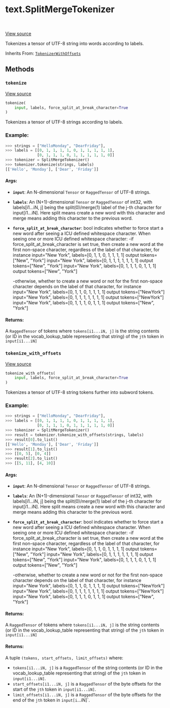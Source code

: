 <div itemscope itemtype="http://developers.google.com/ReferenceObject">
<meta itemprop="name" content="text.SplitMergeTokenizer" />
<meta itemprop="path" content="Stable" />
<meta itemprop="property" content="tokenize"/>
<meta itemprop="property" content="tokenize_with_offsets"/>
</div>

# text.SplitMergeTokenizer

<!-- Insert buttons and diff -->

<table class="tfo-notebook-buttons tfo-api" align="left">
</table>

<a target="_blank" href="https://github.com/tensorflow/text/tree/master/tensorflow_text/python/ops/split_merge_tokenizer.py">View source</a>



Tokenizes a tensor of UTF-8 string into words according to labels.

Inherits From: [`TokenizerWithOffsets`](../text/TokenizerWithOffsets.md)

<!-- Placeholder for "Used in" -->


## Methods

<h3 id="tokenize"><code>tokenize</code></h3>

<a target="_blank" href="https://github.com/tensorflow/text/tree/master/tensorflow_text/python/ops/split_merge_tokenizer.py">View source</a>

```python
tokenize(
    input, labels, force_split_at_break_character=True
)
```

Tokenizes a tensor of UTF-8 strings according to labels.

### Example:
```python
>>> strings = ["HelloMonday", "DearFriday"],
>>> labels = [[0, 1, 1, 1, 1, 0, 1, 1, 1, 1, 1],
              [0, 1, 1, 1, 0, 1, 1, 1, 1, 1, 0]]
>>> tokenizer = SplitMergeTokenizer()
>>> tokenizer.tokenize(strings, labels)
[['Hello', 'Monday'], ['Dear', 'Friday']]
```

#### Args:


* <b>`input`</b>: An N-dimensional `Tensor` or `RaggedTensor` of UTF-8 strings.
* <b>`labels`</b>: An (N+1)-dimensional `Tensor` or `RaggedTensor` of int32, with
  labels[i1...iN, j] being the split(0)/merge(1) label of the j-th
  character for input[i1...iN].  Here split means create a new word with
  this character and merge means adding this character to the previous
  word.
* <b>`force_split_at_break_character`</b>: bool indicates whether to force start a
  new word after seeing a ICU defined whitespace character.  When seeing
  one or more ICU defined whitespace character:
   -if force_split_at_break_character is set true, then create a new word
      at the first non-space character, regardless of the label of that
      character, for instance
      input="New York", labels=[0, 1, 1, 0, 1, 1, 1, 1]
      output tokens=["New", "York"]
      input="New York", labels=[0, 1, 1, 1, 1, 1, 1, 1]
      output tokens=["New", "York"]
      input="New York", labels=[0, 1, 1, 1, 0, 1, 1, 1]
      output tokens=["New", "York"]

   -otherwise, whether to create a new word or not for the first non-space
      character depends on the label of that character, for instance
      input="New York", labels=[0, 1, 1, 0, 1, 1, 1, 1]
      output tokens=["NewYork"]
      input="New York", labels=[0, 1, 1, 1, 1, 1, 1, 1]
      output tokens=["NewYork"]
      input="New York", labels=[0, 1, 1, 1, 0, 1, 1, 1]
      output tokens=["New", "York"]


#### Returns:

A `RaggedTensor` of tokens where `tokens[i1...iN, j]` is the string
contents (or ID in the vocab_lookup_table representing that string)
of the `jth` token in `input[i1...iN]`


<h3 id="tokenize_with_offsets"><code>tokenize_with_offsets</code></h3>

<a target="_blank" href="https://github.com/tensorflow/text/tree/master/tensorflow_text/python/ops/split_merge_tokenizer.py">View source</a>

```python
tokenize_with_offsets(
    input, labels, force_split_at_break_character=True
)
```

Tokenizes a tensor of UTF-8 string tokens further into subword tokens.

### Example:

```python
>>> strings = ["HelloMonday", "DearFriday"],
>>> labels = [[0, 1, 1, 1, 1, 0, 1, 1, 1, 1, 1],
              [0, 1, 1, 1, 0, 1, 1, 1, 1, 1, 0]]
>>> tokenizer = SplitMergeTokenizer()
>>> result = tokenizer.tokenize_with_offsets(strings, labels)
>>> result[0].to_list()
[['Hello', 'Monday'], ['Dear', 'Friday']]
>>> result[1].to_list()
>>> [[0, 5], [0, 4]]
>>> result[2].to_list()
>>> [[5, 11], [4, 10]]
```

#### Args:


* <b>`input`</b>: An N-dimensional `Tensor` or `RaggedTensor` of UTF-8 strings.
* <b>`labels`</b>: An (N+1)-dimensional `Tensor` or `RaggedTensor` of int32, with
  labels[i1...iN, j] being the split(0)/merge(1) label of the j-th
  character for input[i1...iN].  Here split means create a new word with
  this character and merge means adding this character to the previous
  word.
* <b>`force_split_at_break_character`</b>: bool indicates whether to force start a
  new word after seeing a ICU defined whitespace character.  When seeing
  one or more ICU defined whitespace character:
   -if force_split_at_break_character is set true, then create a new word
      at the first non-space character, regardless of the label of that
      character, for instance
      input="New York", labels=[0, 1, 1, 0, 1, 1, 1, 1]
      output tokens=["New", "York"]
      input="New York", labels=[0, 1, 1, 1, 1, 1, 1, 1]
      output tokens=["New", "York"]
      input="New York", labels=[0, 1, 1, 1, 0, 1, 1, 1]
      output tokens=["New", "York"]

   -otherwise, whether to create a new word or not for the first non-space
      character depends on the label of that character, for instance
      input="New York", labels=[0, 1, 1, 0, 1, 1, 1, 1]
      output tokens=["NewYork"]
      input="New York", labels=[0, 1, 1, 1, 1, 1, 1, 1]
      output tokens=["NewYork"]
      input="New York", labels=[0, 1, 1, 1, 0, 1, 1, 1]
      output tokens=["New", "York"]


#### Returns:

A `RaggedTensor` of tokens where `tokens[i1...iN, j]` is the string
contents (or ID in the vocab_lookup_table representing that string)
of the `jth` token in `input[i1...iN]`



#### Returns:

A tuple `(tokens, start_offsets, limit_offsets)` where:

  * `tokens[i1...iN, j]` is a `RaggedTensor` of the string contents (or ID
    in the vocab_lookup_table representing that string) of the `jth` token
    in `input[i1...iN]`.
  * `start_offsets[i1...iN, j]` is a `RaggedTensor` of the byte offsets
    for the start of the `jth` token in `input[i1...iN]`.
  * `limit_offsets[i1...iN, j]` is a `RaggedTensor` of the byte offsets
    for the end of the `jth` token in `input[i`...iN]`.




